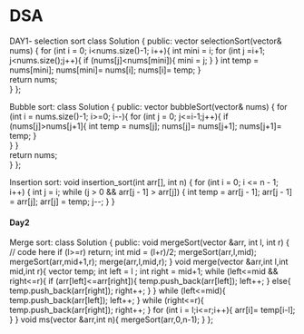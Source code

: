 # DSA
DAY1- selection sort
      class Solution {
      public:
          vector<int> selectionSort(vector<int>& nums) {
              for (int i = 0; i<nums.size()-1; i++){
                  int mini = i;
                  for (int j =i+1; j<nums.size();j++){
                      if (nums[j]<nums[mini]){
                          mini = j;
                      }
                  }
              int temp = nums[mini];
              nums[mini]= nums[i];
              nums[i]= temp;
              }     
              return nums;   
          }
      };

Bubble sort:
    class Solution {
        public:
              vector<int> bubbleSort(vector<int>& nums) {
                  for (int i = nums.size()-1; i>=0; i--){
                      for (int j = 0; j<=i-1;j++){
                          if (nums[j]>nums[j+1]{
                               int temp = nums[j];
                               nums[j]= nums[j+1];
                               nums[j+1]= temp;
                          }    
                      }
                    }                 
                  return nums;   
              }
          };

Insertion sort:
    void insertion_sort(int arr[], int n) {
    for (int i = 0; i <= n - 1; i++) {
        int j = i;
        while (j > 0 && arr[j - 1] > arr[j]) {
            int temp = arr[j - 1];
            arr[j - 1] = arr[j];
            arr[j] = temp;
            j--;
        }
    }



####    Day2

Merge sort:
            class Solution {
  public:
    void mergeSort(vector<int> &arr, int l, int r) {
        // code here
        if (l>=r) return;
        int mid = (l+r)/2;
        mergeSort(arr,l,mid);
        mergeSort(arr,mid+1,r);
        merge(arr,l,mid,r);
    }
    void merge(vector<int> &arr,int l,int mid,int r){
        vector<int> temp;
        int left = l ;
        int right = mid+1;
        while (left<=mid && right<=r){
            if (arr[left]<=arr[right]){
                temp.push_back(arr[left]);
                left++;
            }
            else{
                temp.push_back(arr[right]);
                right++;
            }
        }
        while (left<=mid){
            temp.push_back(arr[left]);
            left++;
        }
        while (right<=r){
            temp.push_back(arr[right]);
            right++;
        }
        for (int i = l;i<=r;i++){
            arr[i]= temp[i-l];
        }
    }
    void ms(vector<int> &arr,int n){
        mergeSort(arr,0,n-1);
    }
};

